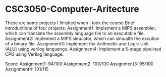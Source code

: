# CSC3050-Computer-Aritecture
These are some projects I finished when I took the course
Brief Introductions of four projects:
Assignment1: Implement a MIPS assembler, which can translate the assembly language file to an executable file.
Assignment2: Implement a MIPS simulator, which can simualte the excution of a binary file.
Assignment3: Implement the Arithmetic and Logic Unit (ALU) using verilog languange.
Assignment4: Implement a 5-stage pipelined CPU using Verilog language.

Score:
Assignment1: 94/100
Assignment2: 100/100
Assignment3: 95/100
Assignment4: 101/115
